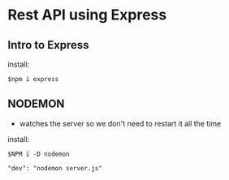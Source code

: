 # Rest API using Express

## Intro to Express
install:
``` JS Terminal
$npm i express
```

## NODEMON 
- watches the server so we don't need to restart it all the time

install:
```JS Terminal
$NPM i -D nodemon
```
```JS package.json add
"dev": "nodemon server.js"
``` 

